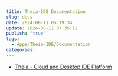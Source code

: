 ```yaml
---
title: Theia-IDE Documentation
slug: docs
date: 2024-08-11 05:19:34
update: 2024-08-11 07:35:12
publish: "true"
tags:
  - Apps/Theia-IDE/Documentation
categories: 
---
```


- [Theia - Cloud and Desktop IDE Platform](https://theia-ide.org/docs/user_getting_started)
